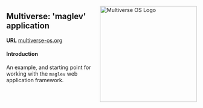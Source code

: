[<img src="https://avatars2.githubusercontent.com/u/24763891?s=400&u=c1150e7da5667f47159d433d8e49dad99a364f5f&v=4"  width="256px" height="256px" align="right" alt="Multiverse OS Logo">](https://github.com/multiverse-os)

## Multiverse: 'maglev' application
**URL** [multiverse-os.org](https://multiverse-os.org)

#### Introduction
An example, and starting point for working with the `maglev` web application
framework.  


